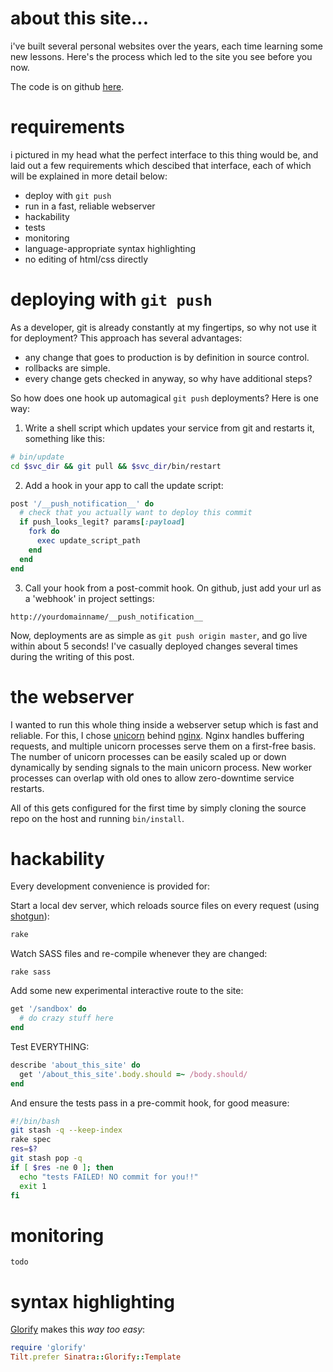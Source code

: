 about this site...
==================

i've built several personal websites over the years, each time learning some new lessons.
Here's the process which led to the site you see before you now.

The code is on github [here](http://github.com/echohead/echohead.org).

# requirements

i pictured in my head what the perfect interface to this thing would be, and laid out a few requirements which descibed that interface, each of which will be explained in more detail below:

* deploy with `git push`
* run in a fast, reliable webserver
* hackability
* tests
* monitoring
* language-appropriate syntax highlighting
* no editing of html/css directly

# deploying with `git push`
As a developer, git is already constantly at my fingertips, so why not use it for deployment?
This approach has several advantages:

* any change that goes to production is by definition in source control.
* rollbacks are simple.
* every change gets checked in anyway, so why have additional steps?

So how does one hook up automagical `git push` deployments? Here is one way:

1. Write a shell script which updates your service from git and restarts it, something like this:

```bash
# bin/update
cd $svc_dir && git pull && $svc_dir/bin/restart
```

2. Add a hook in your app to call the update script:

```ruby
post '/__push_notification__' do
  # check that you actually want to deploy this commit
  if push_looks_legit? params[:payload]
    fork do
      exec update_script_path
    end
  end
end
```

3. Call your hook from a post-commit hook. On github, just add your url as a 'webhook' in project settings:

```
http://yourdomainname/__push_notification__
```

Now, deployments are as simple as `git push origin master`, and go live within about 5 seconds!
I've casually deployed changes several times during the writing of this post.



# the webserver

I wanted to run this whole thing inside a webserver setup which is fast and reliable.
For this, I chose [unicorn][unicorn] behind [nginx][nginx].  Nginx handles buffering requests, and multiple unicorn processes serve them on a first-free basis.  The number of unicorn processes can be easily scaled up or down dynamically by sending signals to the main unicorn process.  New worker processes can overlap with old ones to allow zero-downtime service restarts.

All of this gets configured for the first time by simply cloning the source repo on the host and running `bin/install`.



# hackability

Every development convenience is provided for:

Start a local dev server, which reloads source files on every request (using [shotgun][shotgun]):

```bash
rake
```

Watch SASS files and re-compile whenever they are changed:

```
rake sass
```

Add some new experimental interactive route to the site:

```ruby
get '/sandbox' do
  # do crazy stuff here
end
```

Test EVERYTHING:

```ruby
describe 'about_this_site' do
  get '/about_this_site'.body.should =~ /body.should/
end
```

And ensure the tests pass in a pre-commit hook, for good measure:

```bash
#!/bin/bash
git stash -q --keep-index
rake spec
res=$?
git stash pop -q
if [ $res -ne 0 ]; then
  echo "tests FAILED! NO commit for you!!"
  exit 1
fi
```

# monitoring
`todo`

# syntax highlighting

[Glorify][glorify] makes this _way too easy_:

```ruby
require 'glorify'
Tilt.prefer Sinatra::Glorify::Template
```

[unicorn]: https://github.com/defunkt/unicorn
[nginx]: http://wiki.nginx.org/Main
[shotgun]: https://github.com/rtomayko/shotgun
[glorify]: https://github.com/zzak/glorify
